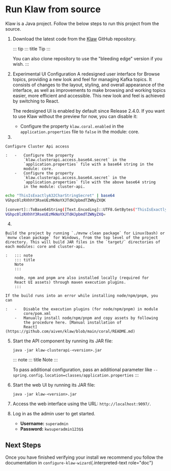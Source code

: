 # Run Klaw from source

Klaw is a Java project. Follow the below steps to run this project from
the source.

1.  Download the latest code from the
    [Klaw](https://github.com/aiven/klaw) GitHub repository.

    ::: tip
    ::: title
    Tip
    :::

    You can also clone repository to use the \"bleeding edge\" version
    if you wish.
    :::

2.  Experimental UI Configuration A redesigned user interface for Browse
    topics, providing a new look and feel for managing Kafka topics. It
    consists of changes to the layout, styling, and overall appearance
    of the interface, as well as improvements to make browsing and
    working topics easier, more efficient and accessible. This new look
    and feel is achieved by switching to React.

    The redesigned UI is enabled by default since Release 2.4.0. If you
    want to use Klaw without the preview for now, you can disable it:

    -   Configure the property `klaw.coral.enabled` in the
        `application.properties` file to `false` in the module: core.

3.  

    Configure Cluster Api access

    :   -   Configure the property
            `klaw.clusterapi.access.base64.secret` in the
            `application.properties` file with a base64 string in the
            module: core.
        -   Configure the property
            `klaw.clusterapi.access.base64.secret` in the
            `application.properties` file with the above base64 string
            in the module: cluster-api.

``` {.bash caption="Bash Generation Example"}
echo "ThisIsExactlyA32CharStringSecret" | base64
VGhpc0lzRXhhY3RseUEzMkNoYXJTdHJpbmdTZWNyZXQK
```

``` {.bash caption="Powershell Generation Example"}
[convert]::ToBase64String([Text.Encoding]::UTF8.GetBytes("ThisIsExactlyA32CharStringSecret"))
VGhpc0lzRXhhY3RseUEzMkNoYXJTdHJpbmdTZWNyZXQ=
```

4.  

    Build the project by running `./mvnw clean package` for Linux(bash) or `mvnw clean package` for Windows, from the top level of the project directory. This will build JAR files in the `target/` directories of each modules: core and cluster-api.

    :   ::: note
        ::: title
        Note
        :::

        node, npm and pnpm are also installed locally (required for
        React UI assets) through maven execution plugins.
        :::

    If the build runs into an error while installing node/npm/pnpm, you can

    :   -   Disable the execution plugins (for node/npm/pnpm) in module
            core/pom.xml
        -   Manually install node/npm/pnpm and copy assets by following
            the procedure here. [Manual installation of
            React](https://github.com/aiven/klaw/blob/main/coral/README.md)

5.  Start the API component by running its JAR file:

        java -jar klaw-clusterapi-<version>.jar

    ::: note
    ::: title
    Note
    :::

    To pass additional configuration, pass an additional parameter like
    `--spring.config.location=classes/application.properties`
    :::

6.  Start the web UI by running its JAR file:

        java -jar klaw-<version>.jar

7.  Access the web interface using the URL: `http://localhost:9097/`.

8.  Log in as the admin user to get started.

    -   **Username:** `superadmin`
    -   **Password:** `kwsuperadmin123$$`

## Next Steps

Once you have finished verifying your install we recommend you follow
the documentation in `configure-klaw-wizard`{.interpreted-text
role="doc"}
